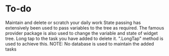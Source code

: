 # To-do
Maintain and delete or scratch your daily work
State passing has extensively been used to pass variables to the tree as required.
The famous provider package is also used to change the variable and state of widget tree.
Long tap to the task you have added to delete it. ".LongTap" method is used to achieve this.
NOTE: No database is used to maintain the added tasks 
